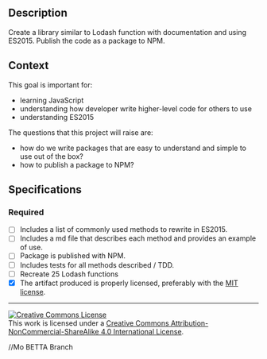 ## Description

Create a library similar to Lodash function with documentation and using ES2015. Publish the code as a package to NPM.

## Context

This goal is important for:

- learning JavaScript 
- understanding how developer write higher-level code for others to use
- understanding ES2015

The questions that this project will raise are:

- how do we write packages that are easy to understand and simple to use out of the box?
- how to publish a package to NPM?

## Specifications

### Required

- [ ] Includes a list of commonly used methods to rewrite in ES2015.
- [ ] Includes a md file that describes each method and provides an example of use. 
- [ ] Package is published with NPM.
- [ ] Includes tests for all methods described / TDD.
- [ ] Recreate 25 Lodash functions
- [x] The artifact produced is properly licensed, preferably with the [MIT license][mit-license].

---

<!-- LICENSE -->

<a rel="license" href="http://creativecommons.org/licenses/by-nc-sa/4.0/"><img alt="Creative Commons License" style="border-width:0" src="https://i.creativecommons.org/l/by-nc-sa/4.0/80x15.png" /></a>
<br />This work is licensed under a <a rel="license" href="http://creativecommons.org/licenses/by-nc-sa/4.0/">Creative Commons Attribution-NonCommercial-ShareAlike 4.0 International License</a>.

[mit-license]: https://opensource.org/licenses/MIT

//Mo BETTA Branch
